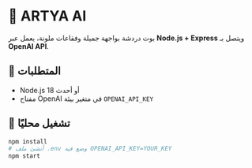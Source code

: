 # 🤖 ARTYA AI

بوت دردشة بواجهة جميلة وفقاعات ملونة، يعمل عبر **Node.js + Express** ويتصل بـ **OpenAI API**.

## 🔧 المتطلبات
- Node.js 18 أو أحدث
- مفتاح OpenAI في متغير بيئة `OPENAI_API_KEY`

## 🚀 تشغيل محليًا
```bash
npm install
# أنشئ ملف .env وضع فيه OPENAI_API_KEY=YOUR_KEY
npm start
